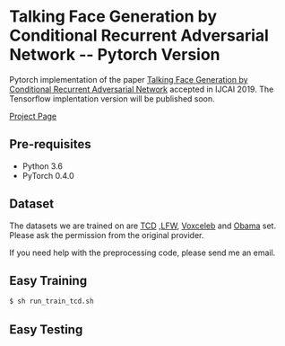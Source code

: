 # Talking Face Generation by Conditional Recurrent Adversarial Network -- Pytorch Version
Pytorch implementation of the paper [Talking Face Generation by Conditional Recurrent Adversarial Network](http://web.eecs.utk.edu/~ysong18/papers/Speech2Vid_camera_full.pdf) accepted in IJCAI 2019.
The Tensorflow implentation version will be published soon.

[Project Page](http://web.eecs.utk.edu/~ysong18/projects/talkingface/talkingface.html)


<a name="Pre-requisites">

## Pre-requisites

* Python 3.6
* PyTorch 0.4.0


<a name="Dataset">

## Dataset
The datasets we are trained on are [TCD](https://sigmedia.tcd.ie/TCDTIMIT/node/1)
,[LFW](http://www.robots.ox.ac.uk/~vgg/data/lip_reading/lrw1.html), [Voxceleb](http://www.robots.ox.ac.uk/~vgg/data/voxceleb/) and [Obama](https://grail.cs.washington.edu/projects/AudioToObama/) set. Please ask the permission from the original provider.

If you need help with the preprocessing code, please send me an email.



## Easy Training

```bash
$ sh run_train_tcd.sh
```
## Easy Testing

